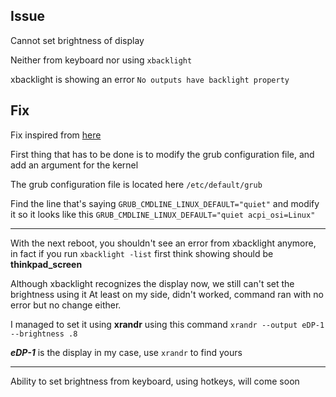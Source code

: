 ## Issue
Cannot set brightness of display

Neither from keyboard nor using ```xbacklight```

xbacklight is showing an error ```No outputs have backlight property```

## Fix

Fix inspired from [here](https://bbs.archlinux.org/viewtopic.php?id=178014)

First thing that has to be done is to modify the grub configuration file,
and add an argument for the kernel

The grub configuration file is located here ```/etc/default/grub```

Find the line that's saying ```GRUB_CMDLINE_LINUX_DEFAULT="quiet"``` and modify
it so it looks like this ```GRUB_CMDLINE_LINUX_DEFAULT="quiet acpi_osi=Linux"```

---------

With the next reboot, you shouldn't see an error from xbacklight anymore, in fact
if you run ```xbacklight -list``` first think showing should be **thinkpad_screen**

Although xbacklight recognizes the display now, we still can't set the brightness using it
At least on my side, didn't worked, command ran with no error but no change either.

I managed to set it using **xrandr** using this command ```xrandr --output eDP-1 --brightness .8```

***eDP-1*** is the display in my case, use ```xrandr``` to find yours

----------

Ability to set brightness from keyboard, using hotkeys, will come soon
